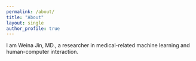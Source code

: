 ```yaml
---
permalink: /about/
title: "About"
layout: single
author_profile: true
---
```


I am Weina Jin, MD., a researcher in medical-related machine learning and human-computer interaction.
